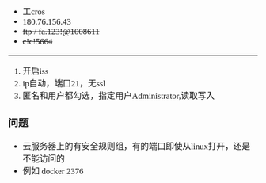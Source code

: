 <span  style="font-family: Simsun,serif; font-size: 17px; ">

- 工cros
- 180.76.156.43
- ~~ftp / fa.123!@1008611~~
- ~~c!c!5664~~

---

1. 开启iss
2. ip自动，端口21，无ssl
3. 匿名和用户都勾选，指定用户Administrator,读取写入


### 问题

- 云服务器上的有安全规则组，有的端口即使从linux打开，还是不能访问的
- 例如 docker 2376

</span>